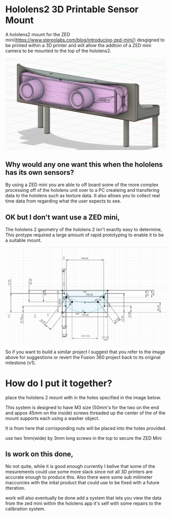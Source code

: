 # Hololens2 3D Printable Sensor Mount
A hololens2 mount for the ZED mini(https://www.stereolabs.com/blog/introducing-zed-mini/) desgigned to be printed within a 3D printer and will allow the addtion of a ZED mini camera to be mounted to the top of the hololens2.

![A picture of the mount would normally be here](https://github.com/tomishninja/Hololens2-Sensor-Mount-Repository/blob/master/misc/pics/FrontFusionModel.PNG)

## Why would any one want this when the hololens has its own sensors?
By using a ZED mini you are able to off board some of the more complex processing off of the hololens unit over to a PC createing and transfering data to the hololens such as texture data. It also allows you to collect real time data from regarding what the user expects to see. 

## OK but I don't want use a ZED mini, 
The hololens 2 geometry of the hololens 2 isn't exactly easy to determine, This protype required a large amount of rapid prototyping to enable it to be a suitable mount.

![A really horrifing picture was here, you must be lucky](https://github.com/tomishninja/Hololens2-Sensor-Mount-Repository/blob/master/misc/pics/Hololens2Maths.PNG)

So if you want to build a similar project I suggest that you refer to the image above for suggestions or revert the Fusion 360 project back to its original milestone (v1). 

# How do I put it together?
place the hololens 2 mount with in the holes specified in the image below. 

This system is designed to have M3 size (50mm's for the two on the end and appox 45mm on the inside) screws threaded up the center of the of the mount supports each using a washer object.

It is from here that corrisponding nuts will be placed into the holes provided.

use two 1mm(wide) by 3mm long screws in the top to secure the ZED Mini

## Is work on this done,
No not quite, while it is good enough currently I belive that some of the mesurements could use some more slack since not all 3D printers are accurate enough to produce this.
Also there were some sub milimeter inaccurcies with the inital product that could use to be fixed with a future itteration. 

work will also eventually be done add a system that lets you view the data from the zed mini within the hololens app it's self with some repairs to the calibration system.
